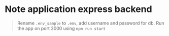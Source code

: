 # Note application express backend

> Rename `.env_sample` to `.env`, add username and password for db.
> Run the app on port 3000 using `npm run start`
